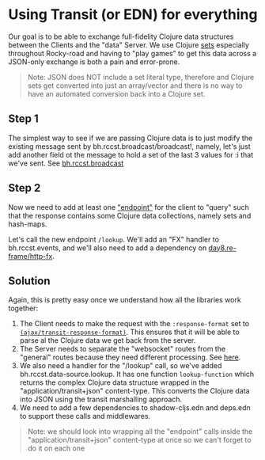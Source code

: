 # Using Transit (or EDN) for everything

Our goal is to be able to exchange full-fidelity Clojure data structures between the 
Clients and the "data" Server. We use Clojure [sets]() especially throughout Rocky-road and
having to "play games" to get this data across a JSON-only exchange is both a pain and error-prone.

> Note: JSON does NOT include a set literal type, therefore and Clojure sets get converted into just
> an array/vector and there is no way to have an automated conversion back into a Clojure set.


## Step 1

The simplest way to see if we are passing Clojure data is to just modify the existing message sent by
bh.rccst.broadcast/broadcast!, namely, let's just add another field ot the message to hold a set of
the last 3 values for :i that we've sent. See [bh.rccst.broadcast](https://github.com/cawasser/rccst/blob/master/src/clj/bh/rccst/broadcast.clj)

## Step 2

Now we need to add at least one ["endpoint"](https://study.com/academy/lesson/what-is-web-service-endpoint-definition-concept.html) 
for the client to "query" such that the response contains some Clojure data collections, namely sets and 
hash-maps.

Let's call the new endpoint `/lookup`. We'll add an "FX" handler to bh.rccst.events, and we'll also need
to add a dependency on [day8.re-frame/http-fx](https://github.com/Day8/re-frame-http-fx).

## Solution

Again, this is pretty easy once we understand how all the libraries work together:

1. The Client needs to make the request with the `:response-format` set to [`(ajax/transit-response-format)`](). 
This ensures that it will be able to parse al the Clojure data we get back from the server.
2. The Server needs to separate the "websocket" routes from the "general" routes because they need different processing. See [here]().
3. We also need a handler for the "/lookup" call, so we've added bh.rccst.data-source.lookup. It has one function `lookup-function` which
returns the complex Clojure data structure wrapped in the "application/transit+json" content-type. This converts the Clojure data into JSON using
the transit marshalling approach.
4. We need to add a few dependencies to shadow-cljs.edn and deps.edn to support these calls and middlewares.

> Note: we should look into wrapping all the "endpoint" calls inside the "application/transit+json" content-type at once
> so we can't forget to do it on each one